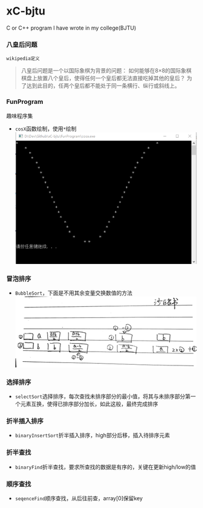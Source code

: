 # xC-bjtu
C or C++ program I have wrote in my college(BJTU)

### 八皇后问题
`wikipedia定义`  
> 八皇后问题是一个以国际象棋为背景的问题：
如何能够在8×8的国际象棋棋盘上放置八个皇后，使得任何一个皇后都无法直接吃掉其他的皇后？
为了达到此目的，任两个皇后都不能处于同一条横行、纵行或斜线上。

### FunProgram
趣味程序集
- `cosX`函数绘制，使用`*`绘制   
![](snap/cosX.png)

### 冒泡排序
- `BubbleSort`，下面是不用其余变量交换数值的方法
![](snap/swapAB.png)

### 选择排序
- `selectSort`选择排序，每次查找未排序部分的最小值，将其与未排序部分第一个元素互换，使得已排序部分加长，如此这般，最终完成排序

### 折半插入排序
- `binaryInsertSort`折半插入排序，high部分后移，插入待排序元素

### 折半查找
- `binaryFind`折半查找，要求所查找的数据是有序的，关键在更新high/low的值

### 顺序查找
- `seqenceFind`顺序查找，从后往前查，array[0]保留key
